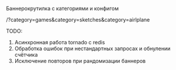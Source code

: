 Баннерокрутилка с категориями и конфигом

/?category=games&category=sketches&category=airlplane


TODO:
1. Асинхронная работа tornado с redis
2. Обработка ошибок при нестандартных запросах и обнулении счётчика
3. Исключение повторов при рандомизации баннеров
